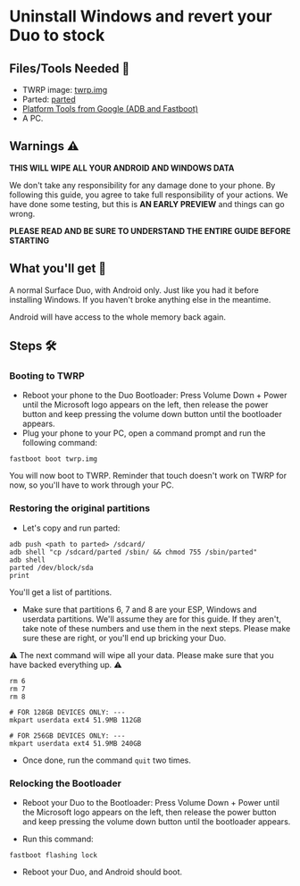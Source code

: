 # Uninstall Windows and revert your Duo to stock

## Files/Tools Needed 📃
- TWRP image: [twrp.img](https://github.com/WOA-Project/SurfaceDuo-Guides/raw/main/InstallWindows-Files/twrp.img)
- Parted: [parted](https://github.com/WOA-Project/SurfaceDuo-Guides/raw/main/InstallWindows-Files/parted)
- [Platform Tools from Google (ADB and Fastboot)](https://developer.android.com/studio/releases/platform-tools)
- A PC.

## Warnings ⚠️

**THIS WILL WIPE ALL YOUR ANDROID AND WINDOWS DATA**

We don't take any responsibility for any damage done to your phone. By following this guide, you agree to take full responsibility of your actions. 
We have done some testing, but this is **AN EARLY PREVIEW** and things can go wrong.

**PLEASE READ AND BE SURE TO UNDERSTAND THE ENTIRE GUIDE BEFORE STARTING**

## What you'll get 🛒

A normal Surface Duo, with Android only. Just like you had it before installing Windows. If you haven't broke anything else in the meantime.

Android will have access to the whole memory back again.

## Steps 🛠️

### Booting to TWRP

- Reboot your phone to the Duo Bootloader: Press Volume Down + Power until the Microsoft logo appears on the left, then release the power 
  button and keep pressing the volume down button until the bootloader appears.
- Plug your phone to your PC, open a command prompt and run the following command:

```
fastboot boot twrp.img
```

You will now boot to TWRP. Reminder that touch doesn't work on TWRP for now, so you'll have to work through your PC.

### Restoring the original partitions

- Let's copy and run parted:

```
adb push <path to parted> /sdcard/
adb shell "cp /sdcard/parted /sbin/ && chmod 755 /sbin/parted"
adb shell
parted /dev/block/sda
print
```

You'll get a list of partitions.

- Make sure that partitions 6, 7 and 8 are your ESP, Windows and userdata partitions. We'll assume they are for this guide.
  If they aren't, take note of these numbers and use them in the next steps. Please make sure these are right, or you'll end up 
  bricking your Duo.
  
⚠️ The next command will wipe all your data. Please make sure that you have backed everything up. ⚠️
  
```
rm 6
rm 7
rm 8

# FOR 128GB DEVICES ONLY: ---
mkpart userdata ext4 51.9MB 112GB

# FOR 256GB DEVICES ONLY: ---
mkpart userdata ext4 51.9MB 240GB
```

- Once done, run the command `quit` two times.

### Relocking the Bootloader

- Reboot your Duo to the Bootloader: Press Volume Down + Power until the Microsoft logo appears on the left, then release the power 
  button and keep pressing the volume down button until the bootloader appears.

- Run this command:

```
fastboot flashing lock
```

- Reboot your Duo, and Android should boot.
